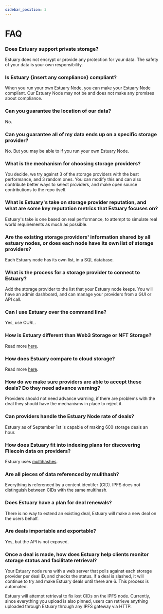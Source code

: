 ```yaml
---
sidebar_position: 3
---
```


# FAQ

### Does Estuary support private storage?

Estuary does not encrypt or provide any protection for your data. The safety of your data is your own responsibility.

### Is Estuary {insert any compliance} compliant?

When you run your own Estuary Node, you can make your Estuary Node compliant. Our Estuary Node may not be and does not make any promises about compliance.

### Can you guarantee the location of our data?

No.

### Can you guarantee all of my data ends up on a specific storage provider?

No. But you may be able to if you run your own Estuary Node.

### What is the mechanism for choosing storage providers?

You decide, we try against 3 of the storage providers with the best performance, and 3 random ones. You can modify this and can also contribute better ways to select providers, and make open source contributions to the repo itself.

### What is Estuary's take on storage provider reputation, and what are some key reputation metrics that Estuary focuses on?

Estuary's take is one based on real performance, to attempt to simulate real world requirements as much as possible.

### Are the existing storage providers' information shared by all estuary nodes, or does each node have its own list of storage providers?

Each Estuary node has its own list, in a SQL database.

### What is the process for a storage provider to connect to Estuary?

Add the storage provider to the list that your Estuary node keeps. You will have an admin dashboard, and can manage your providers from a GUI or API call.

### Can I use Estuary over the command line?

Yes, use CURL.

### How is Estuary different than Web3 Storage or NFT Storage?

Read more [here](https://estuary.tech/comparisons-web3).

### How does Estuary compare to cloud storage?

Read more [here](https://estuary.tech/comparisons).

### How do we make sure providers are able to accept these deals? Do they need advance warning?

Providers should not need advance warning, if there are problems with the deal they should have the mechanisms in place to reject it.

### Can providers handle the Estuary Node rate of deals?

Estuary as of September 1st is capable of making 600 storage deals an hour.

### How does Estuary fit into indexing plans for discovering Filecoin data on providers?

Estuary uses [multihashes](https://multiformats.io/multihash/).

### Are all pieces of data referenced by mulithash?

Everything is referenced by a content identifer (CID). IPFS does not distinguish between CIDs with the same multihash.

### Does Estuary have a plan for deal renewals?

There is no way to extend an existing deal, Estuary will make a new deal on the users behalf.

### Are deals importable and exportable?

Yes, but the API is not exposed.

### Once a deal is made, how does Estuary help clients monitor storage status and facilitate retrieval?

Your Estuary node runs with a web server that polls against each storage provider per deal ID, and checks the status. If a deal is slashed, it will continue to try and make Estuary deals until there are 6. This process is automated.

Estuary will attempt retrieval to fix lost CIDs on the IPFS node. Currently, since everything you upload is also pinned, users can retrieve anything uploaded through Estuary through any IPFS gateway via HTTP.
